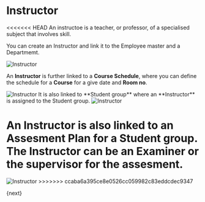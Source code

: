 # Instructor

<<<<<<< HEAD
An instructoe is a teacher, or professor, of a specialised subject that involves skill. 

You can create an Instructor and link it to the Employee master and a Departmemt.

<img class="screenshot" alt="Instructor" src="/docs/assets/img/schools/setup/instructor.png">

An **Instructor** is further linked to a **Course Schedule**, where you can define the schedule for a **Course** for a give date and **Room no**.

<img class="screenshot" alt="Instructor" src="/docs/assets/img/schools/setup/instructor.gif">
It is also linked to **Student group** where an **Instructor** is assigned to the Student group.

<img class="screenshot" alt="Instructor" src="/docs/assets/img/schools/setup/student-group-instructor.gif">

An **Instructor** is also linked to an **Assesment Plan** for a Student group. The Instructor can be an Examiner or the supervisor for the assesment. 
=======
<img class="screenshot" alt="Instructor" src="{{url_prefix}}/assets/img/schools/setup/instructor.png">
>>>>>>> ccaba6a395ce8e0526cc059982c83eddcdec9347

{next}